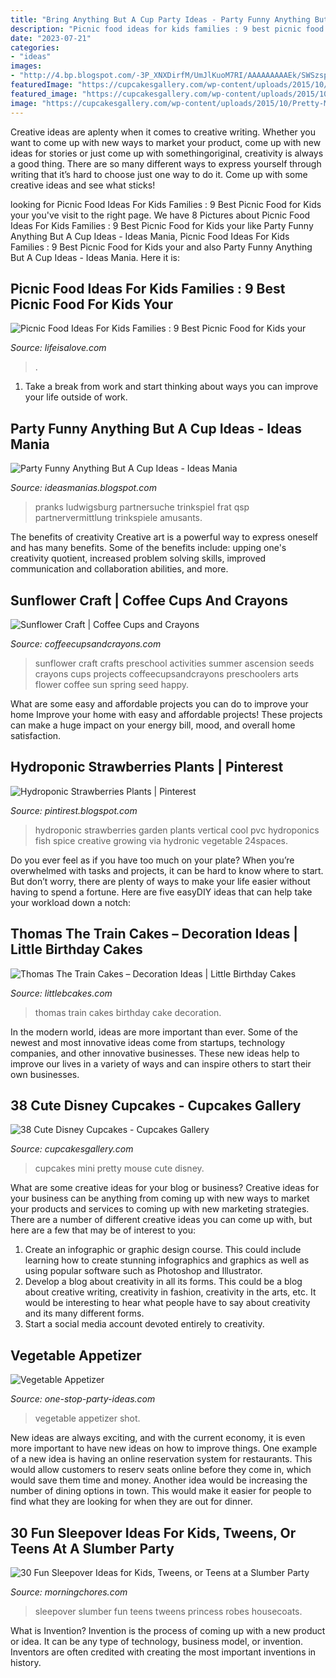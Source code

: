 ```yaml
---
title: "Bring Anything But A Cup Party Ideas - Party Funny Anything But A Cup Ideas"
description: "Picnic food ideas for kids families : 9 best picnic food for kids your"
date: "2023-07-21"
categories:
- "ideas"
images:
- "http://4.bp.blogspot.com/-3P_XNXDirfM/UmJlKuoM7RI/AAAAAAAAAEk/SWSzspXb5Fo/s1600/hydroponic+strawberries+plants+5.jpg"
featuredImage: "https://cupcakesgallery.com/wp-content/uploads/2015/10/Pretty-Mini-Mouse-Cupcakes.jpg"
featured_image: "https://cupcakesgallery.com/wp-content/uploads/2015/10/Pretty-Mini-Mouse-Cupcakes.jpg"
image: "https://cupcakesgallery.com/wp-content/uploads/2015/10/Pretty-Mini-Mouse-Cupcakes.jpg"
---
```



Creative ideas are aplenty when it comes to creative writing. Whether you want to come up with new ways to market your product, come up with new ideas for stories or just come up with somethingoriginal, creativity is always a good thing. There are so many different ways to express yourself through writing that it’s hard to choose just one way to do it. Come up with some creative ideas and see what sticks!

	

		
looking for Picnic Food Ideas For Kids Families : 9 Best Picnic Food for Kids your you've visit to the right page. We have 8 Pictures about Picnic Food Ideas For Kids Families : 9 Best Picnic Food for Kids your like Party Funny Anything But A Cup Ideas - Ideas Mania, Picnic Food Ideas For Kids Families : 9 Best Picnic Food for Kids your and also Party Funny Anything But A Cup Ideas - Ideas Mania. Here it is:
		
    
## Picnic Food Ideas For Kids Families : 9 Best Picnic Food For Kids Your

<img loading=lazy src="http://lifeisalove.com/wp-content/uploads/2020/05/Picnic-Food-Ideas-For-Kids-Families.jpg" onerror="this.onerror=null;this.src='https://tse3.mm.bing.net/th?id=OIP.3XpnDQ4KojNfiU_wbkJqswHaLH&amp;pid=15.1';" alt="Picnic Food Ideas For Kids Families : 9 Best Picnic Food for Kids your">

_Source: lifeisalove.com_

>. 

	

1. Take a break from work and start thinking about ways you can improve your life outside of work.

    
## Party Funny Anything But A Cup Ideas - Ideas Mania

<img loading=lazy src="https://i.pinimg.com/originals/46/65/66/4665667e754c733db169af6da63067ac.png" onerror="this.onerror=null;this.src='https://tse3.mm.bing.net/th?id=OIP.WXJJX8UGElYR8UXGSey7PwHaNL&amp;pid=15.1';" alt="Party Funny Anything But A Cup Ideas - Ideas Mania">

_Source: ideasmanias.blogspot.com_

>pranks ludwigsburg partnersuche trinkspiel frat qsp partnervermittlung trinkspiele amusants. 

	

The benefits of creativity
Creative art is a powerful way to express oneself and has many benefits. Some of the benefits include: upping one's creativity quotient, increased problem solving skills, improved communication and collaboration abilities, and more.

    
## Sunflower Craft | Coffee Cups And Crayons

<img loading=lazy src="https://cdn.coffeecupsandcrayons.com/wp-content/uploads/2014/09/sunflower-craft.jpg" onerror="this.onerror=null;this.src='https://tse3.mm.bing.net/th?id=OIP.nUPtB56T67V_AZONjhTQtAHaLH&amp;pid=15.1';" alt="Sunflower Craft | Coffee Cups and Crayons">

_Source: coffeecupsandcrayons.com_

>sunflower craft crafts preschool activities summer ascension seeds crayons cups projects coffeecupsandcrayons preschoolers arts flower coffee sun spring seed happy. 

	

What are some easy and affordable projects you can do to improve your home
Improve your home with easy and affordable projects! These projects can make a huge impact on your energy bill, mood, and overall home satisfaction.

    
## Hydroponic Strawberries Plants | Pinterest

<img loading=lazy src="http://4.bp.blogspot.com/-3P_XNXDirfM/UmJlKuoM7RI/AAAAAAAAAEk/SWSzspXb5Fo/s1600/hydroponic+strawberries+plants+5.jpg" onerror="this.onerror=null;this.src='https://tse2.mm.bing.net/th?id=OIP.mp18uSdKn7rvCzTRrIF08wHaJ4&amp;pid=15.1';" alt="Hydroponic Strawberries Plants | Pinterest">

_Source: pintirest.blogspot.com_

>hydroponic strawberries garden plants vertical cool pvc hydroponics fish spice creative growing via hydronic vegetable 24spaces. 

	

Do you ever feel as if you have too much on your plate? When you’re overwhelmed with tasks and projects, it can be hard to know where to start. But don’t worry, there are plenty of ways to make your life easier without having to spend a fortune. Here are five easyDIY ideas that can help take your workload down a notch: 

    
## Thomas The Train Cakes – Decoration Ideas | Little Birthday Cakes

<img loading=lazy src="http://www.littlebcakes.com/wp-content/uploads/2014/02/Thomas-The-Train-Birthday-Cakes-685x1024.jpg" onerror="this.onerror=null;this.src='https://tse2.mm.bing.net/th?id=OIP.4MKFeo9iUhhOEl5EP7IHWwHaLE&amp;pid=15.1';" alt="Thomas The Train Cakes – Decoration Ideas | Little Birthday Cakes">

_Source: littlebcakes.com_

>thomas train cakes birthday cake decoration. 

	

In the modern world, ideas are more important than ever. Some of the newest and most innovative ideas come from startups, technology companies, and other innovative businesses. These new ideas help to improve our lives in a variety of ways and can inspire others to start their own businesses.

    
## 38 Cute Disney Cupcakes - Cupcakes Gallery

<img loading=lazy src="https://cupcakesgallery.com/wp-content/uploads/2015/10/Pretty-Mini-Mouse-Cupcakes.jpg" onerror="this.onerror=null;this.src='https://tse3.mm.bing.net/th?id=OIP.6hh9avUh-8rErsZ_MqDqUwHaJ3&amp;pid=15.1';" alt="38 Cute Disney Cupcakes - Cupcakes Gallery">

_Source: cupcakesgallery.com_

>cupcakes mini pretty mouse cute disney. 

	

What are some creative ideas for your blog or business?
Creative ideas for your business can be anything from coming up with new ways to market your products and services to coming up with new marketing strategies. There are a number of different creative ideas you can come up with, but here are a few that may be of interest to you: 
1) Create an infographic or graphic design course. This could include learning how to create stunning infographics and graphics as well as using popular software such as Photoshop and Illustrator. 
2) Develop a blog about creativity in all its forms. This could be a blog about creative writing, creativity in fashion, creativity in the arts, etc. It would be interesting to hear what people have to say about creativity and its many different forms. 
3) Start a social media account devoted entirely to creativity.

    
## Vegetable Appetizer

<img loading=lazy src="http://www.one-stop-party-ideas.com/images/Vegetable-Appetizer-Shot-Glass.jpg" onerror="this.onerror=null;this.src='https://tse2.mm.bing.net/th?id=OIP.h0dWBLjP56QQ55gsoHPdYwHaJ6&amp;pid=15.1';" alt="Vegetable Appetizer">

_Source: one-stop-party-ideas.com_

>vegetable appetizer shot. 

	

New ideas are always exciting, and with the current economy, it is even more important to have new ideas on how to improve things. One example of a new idea is having an online reservation system for restaurants. This would allow customers to reserv seats online before they come in, which would save them time and money. Another idea would be increasing the number of dining options in town. This would make it easier for people to find what they are looking for when they are out for dinner.

    
## 30 Fun Sleepover Ideas For Kids, Tweens, Or Teens At A Slumber Party

<img loading=lazy src="https://cdn.morningchores.com/wp-content/uploads/2018/10/Sleeping-Beauty-Princess-Slumber-Party-Robes-1-556x800.jpg" onerror="this.onerror=null;this.src='https://tse4.mm.bing.net/th?id=OIP.Nt1n-tt4aLvzfqYn9yAJTAHaKq&amp;pid=15.1';" alt="30 Fun Sleepover Ideas for Kids, Tweens, or Teens at a Slumber Party">

_Source: morningchores.com_

>sleepover slumber fun teens tweens princess robes housecoats. 

	

What is Invention?
Invention is the process of coming up with a new product or idea. It can be any type of technology, business model, or invention. Inventors are often credited with creating the most important inventions in history.

